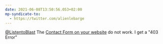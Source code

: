 ```yaml
---
date: 2021-06-08T13:50:56.053+02:00
mp-syndicate-to:
  - https://twitter.com/alienlebarge
---
```

[@ListentoBlast](https://twitter.com/ListentoBlast) The [Contact Form on your website](https://www.blastradio.com/pages/contact) do not work. I get a "403 Error"

